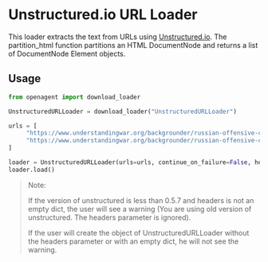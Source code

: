 # Unstructured.io URL Loader

This loader extracts the text from URLs using [Unstructured.io](https://github.com/Unstructured-IO/unstructured). The partition_html function partitions an HTML DocumentNode and returns a list
of DocumentNode Element objects.

## Usage

```python
from openagent import download_loader

UnstructuredURLLoader = download_loader("UnstructuredURLLoader")

urls = [
     "https://www.understandingwar.org/backgrounder/russian-offensive-campaign-assessment-february-8-2023",
     "https://www.understandingwar.org/backgrounder/russian-offensive-campaign-assessment-february-9-2023",
]

loader = UnstructuredURLLoader(urls=urls, continue_on_failure=False, headers={"User-Agent": "value"})
loader.load()
```

> Note:
>
> If the version of unstructured is less than 0.5.7 and headers is not an empty dict, the user will see a warning (You are using old version of unstructured. The headers parameter is ignored).
>
> If the user will create the object of UnstructuredURLLoader without the headers parameter or with an empty dict, he will not see the warning.
